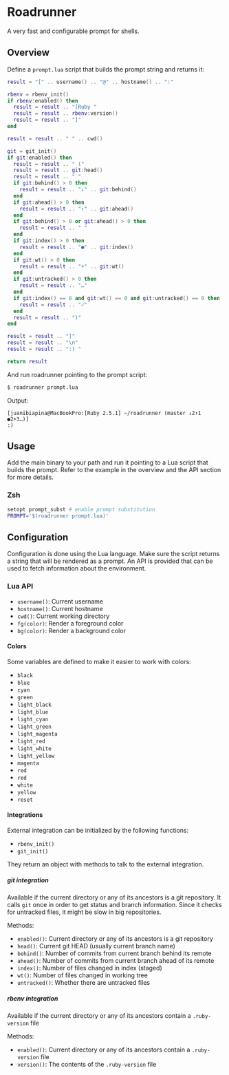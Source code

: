 # Roadrunner

A very fast and configurable prompt for shells.

## Overview

Define a `prompt.lua` script that builds the prompt string and returns it:

```lua
result = "[" .. username() .. "@" .. hostname() .. ":"

rbenv = rbenv_init()
if rbenv:enabled() then
  result = result .. "[Ruby "
  result = result .. rbenv:version()
  result = result .. "]"
end

result = result .. " " .. cwd()

git = git_init()
if git:enabled() then
  result = result .. " ("
  result = result .. git:head()
  result = result .. " "
  if git:behind() > 0 then
    result = result .. "↓" .. git:behind()
  end
  if git:ahead() > 0 then
    result = result .. "↑" .. git:ahead()
  end
  if git:behind() > 0 or git:ahead() > 0 then
    result = result .. " "
  end
  if git:index() > 0 then
    result = result .. "●" .. git:index()
  end
  if git:wt() > 0 then
    result = result .. "+" .. git:wt()
  end
  if git:untracked() > 0 then
    result = result .. "…"
  end
  if git:index() == 0 and git:wt() == 0 and git:untracked() == 0 then
    result = result .. "✓"
  end
  result = result .. ")"
end

result = result .. "]"
result = result .. "\n"
result = result .. ":) "

return result
```

And run roadrunner pointing to the prompt script:

```sh
$ roadrunner prompt.lua
```

Output:

```
[juanibiapina@MacBookPro:[Ruby 2.5.1] ~/roadrunner (master ↓2↑1 ●2+3…)]
:) 
```

## Usage

Add the main binary to your path and run it pointing to a Lua script that
builds the prompt. Refer to the example in the overview and the API section for
more details.

### Zsh

```sh
setopt prompt_subst # enable prompt substitution
PROMPT='$(roadrunner prompt.lua)'
```

## Configuration

Configuration is done using the Lua language. Make sure the script returns a
string that will be rendered as a prompt. An API is provided that can be used
to fetch information about the environment.

### Lua API

- `username()`: Current username
- `hostname()`: Current hostname
- `cwd()`: Current working directory
- `fg(color)`: Render a foreground color
- `bg(color)`: Render a background color

#### Colors

Some variables are defined to make it easier to work with colors:

- `black`
- `blue`
- `cyan`
- `green`
- `light_black`
- `light_blue`
- `light_cyan`
- `light_green`
- `light_magenta`
- `light_red`
- `light_white`
- `light_yellow`
- `magenta`
- `red`
- `red`
- `white`
- `yellow`
- `reset`

#### Integrations

External integration can be initialized by the following functions:

- `rbenv_init()`
- `git_init()`

They return an object with methods to talk to the external integration.

##### git integration

Available if the current directory or any of its ancestors is a git repository. It
calls `git` once in order to get status and branch information. Since it checks
for untracked files, it might be slow in big repositories.

Methods:

- `enabled()`: Current directory or any of its ancestors is a git repository
- `head()`: Current git HEAD (usually current branch name)
- `behind()`: Number of commits from current branch behind its remote
- `ahead()`: Number of commits from current branch ahead of its remote
- `index()`: Number of files changed in index (staged)
- `wt()`: Number of files changed in working tree
- `untracked()`: Whether there are untracked files

##### rbenv integration

Available if the current directory or any of its ancestors contain a
`.ruby-version` file

Methods:

- `enabled()`: Current directory or any of its ancestors contain a
  `.ruby-version` file
- `version()`: The contents of the `.ruby-version` file
